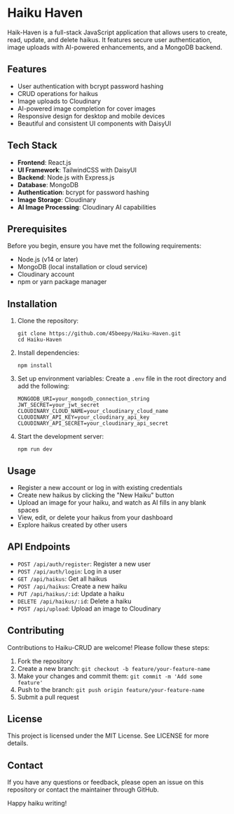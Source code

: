 # Haiku Haven

Haik-Haven is a full-stack JavaScript application that allows users to create, read, update, and delete haikus. It features secure user authentication, image uploads with AI-powered enhancements, and a MongoDB backend.

## Features

- User authentication with bcrypt password hashing
- CRUD operations for haikus
- Image uploads to Cloudinary
- AI-powered image completion for cover images
- Responsive design for desktop and mobile devices
- Beautiful and consistent UI components with DaisyUI

## Tech Stack

- **Frontend**: React.js
- **UI Framework**: TailwindCSS with DaisyUI
- **Backend**: Node.js with Express.js
- **Database**: MongoDB
- **Authentication**: bcrypt for password hashing
- **Image Storage**: Cloudinary
- **AI Image Processing**: Cloudinary AI capabilities

## Prerequisites

Before you begin, ensure you have met the following requirements:

- Node.js (v14 or later)
- MongoDB (local installation or cloud service)
- Cloudinary account
- npm or yarn package manager

## Installation

1. Clone the repository:
   ```
   git clone https://github.com/45beepy/Haiku-Haven.git
   cd Haiku-Haven
   ```

2. Install dependencies:
   ```
   npm install
   ```

3. Set up environment variables:
   Create a `.env` file in the root directory and add the following:
   ```
   MONGODB_URI=your_mongodb_connection_string
   JWT_SECRET=your_jwt_secret
   CLOUDINARY_CLOUD_NAME=your_cloudinary_cloud_name
   CLOUDINARY_API_KEY=your_cloudinary_api_key
   CLOUDINARY_API_SECRET=your_cloudinary_api_secret
   ```

4. Start the development server:
   ```
   npm run dev
   ```

## Usage

- Register a new account or log in with existing credentials
- Create new haikus by clicking the "New Haiku" button
- Upload an image for your haiku, and watch as AI fills in any blank spaces
- View, edit, or delete your haikus from your dashboard
- Explore haikus created by other users

## API Endpoints

- `POST /api/auth/register`: Register a new user
- `POST /api/auth/login`: Log in a user
- `GET /api/haikus`: Get all haikus
- `POST /api/haikus`: Create a new haiku
- `PUT /api/haikus/:id`: Update a haiku
- `DELETE /api/haikus/:id`: Delete a haiku
- `POST /api/upload`: Upload an image to Cloudinary

## Contributing

Contributions to Haiku-CRUD are welcome! Please follow these steps:

1. Fork the repository
2. Create a new branch: `git checkout -b feature/your-feature-name`
3. Make your changes and commit them: `git commit -m 'Add some feature'`
4. Push to the branch: `git push origin feature/your-feature-name`
5. Submit a pull request

## License

This project is licensed under the MIT License. See LICENSE for more details.

## Contact

If you have any questions or feedback, please open an issue on this repository or contact the maintainer through GitHub.

Happy haiku writing!
